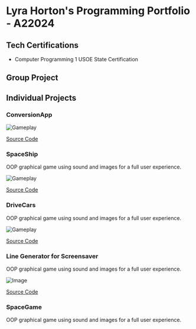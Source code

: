 # Lyra Horton's Programming Portfolio - A22024

## Tech Certifications
* Computer Programming 1 USOE State Certification


## Group Project

## Individual Projects

### ConversionApp

![Gameplay](https://github.com/lyraeho/Programming-Portfolio/assets/142616800/87b79493-e758-403b-b50a-212c2548b240)

[Source Code]()

### SpaceShip
OOP graphical game using sound and images for a full user experience.

![Gameplay]()

[Source Code]()

### DriveCars
OOP graphical game using sound and images for a full user experience.

![Gameplay](https://github.com/lyraeho/Programming-Portfolio/assets/142616800/7cf2b5f5-80ef-4a9d-bb90-23eb6e2315b5)

[Source Code]()

### Line Generator for Screensaver
OOP graphical game using sound and images for a full user experience.

![Image](https://github.com/lyraeho/Programming-Portfolio/assets/142616800/25b9bd3c-ed49-487c-989e-fa8ae1a3946b)


[Source Code]()

### SpaceGame
OOP graphical game using sound and images for a full user experience.



